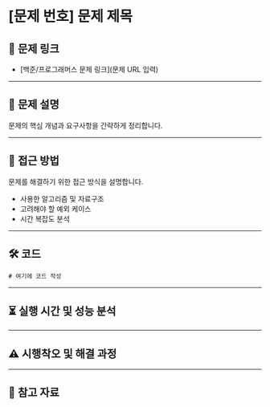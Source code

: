 # [문제 번호] 문제 제목

## 📌 문제 링크
- [백준/프로그래머스 문제 링크](문제 URL 입력)

---

## 📖 문제 설명
문제의 핵심 개념과 요구사항을 간략하게 정리합니다.

---

## 🚀 접근 방법
문제를 해결하기 위한 접근 방식을 설명합니다.
- 사용한 알고리즘 및 자료구조
- 고려해야 할 예외 케이스
- 시간 복잡도 분석

---

## 🛠 코드

```java
# 여기에 코드 작성
```

---

## ⏳ 실행 시간 및 성능 분석


---

## ⚠️ 시행착오 및 해결 과정

---

## 🔗 참고 자료
